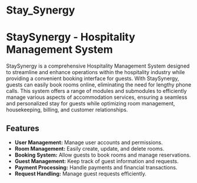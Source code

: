 # Stay_Synergy
# StaySynergy - Hospitality Management System

StaySynergy is a comprehensive Hospitality Management System designed to streamline and enhance operations within the hospitality industry while providing a convenient booking interface for guests. With StaySynergy, guests can easily book rooms online, eliminating the need for lengthy phone calls. This system offers a range of modules and submodules to efficiently manage various aspects of accommodation services, ensuring a seamless and personalized stay for guests while optimizing room management, housekeeping, billing, and customer relationships.

## Features

- **User Management:** Manage user accounts and permissions.
- **Room Management:** Easily create, update, and delete rooms.
- **Booking System:** Allow guests to book rooms and manage reservations.
- **Guest Management:** Keep track of guest information and requests.
- **Payment Processing:** Handle payments and financial transactions.
- **Request Handling:** Manage guest requests efficiently.


